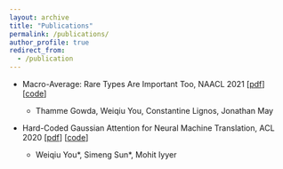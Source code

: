 ```yaml
---
layout: archive
title: "Publications"
permalink: /publications/
author_profile: true
redirect_from:
  - /publication
---
```


* Macro-Average: Rare Types Are Important Too, NAACL 2021 \[[pdf](https://aclanthology.org/2021.naacl-main.90.pdf)\] \[[code](https://github.com/thammegowda/007-mt-eval-macro)\]
  * Thamme Gowda, Weiqiu You, Constantine Lignos, Jonathan May

* Hard-Coded Gaussian Attention for Neural Machine Translation, ACL 2020 \[[pdf](https://www.aclweb.org/anthology/2020.acl-main.687.pdf)\] \[[code](https://github.com/fallcat/stupidNMT)\]
  * Weiqiu You\*, Simeng Sun\*, Mohit Iyyer




<!-- {% if author.googlescholar %}
  You can also find my articles on <u><a href="{{author.googlescholar}}">my Google Scholar profile</a>.</u>
{% endif %}

{% include base_path %}

{% for post in site.publications reversed %}
  {% include archive-single.html %}
{% endfor %} -->
